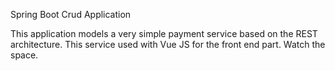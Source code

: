 Spring Boot Crud Application

This application models a very simple payment service based on the REST architecture. This service used with Vue JS for the front end part. Watch the space.

